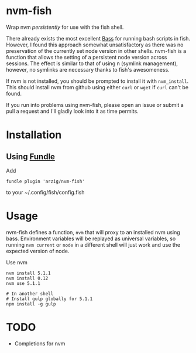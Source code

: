 # nvm-fish

Wrap nvm _persistently_ for use with the fish shell.

There already exists the most excellent [Bass](https://github.com/edc/bass) for running bash scripts in fish.
However, I found this approach somewhat unsatisfactory as there was no preservation of the currently set node version in other shells.
nvm-fish is a function that allows the setting of a persistent node version across sessions.
The effect is similar to that of using n (symlink management), however, no symlinks are necessary thanks to fish's awesomeness.

If nvm is not installed, you should be prompted to install it with `nvm_install`.
This should install nvm from github using either `curl` or `wget` if `curl` can't be found.

If you run into problems using nvm-fish, please open an issue or submit a pull a request and I'll gladly look into it as time permits.

# Installation

## Using [Fundle](https://github.com/tuvistavie/fundle)

Add

    fundle plugin 'arzig/nvm-fish'

to your ~/.config/fish/config.fish

# Usage

nvm-fish defines a function, `nvm` that will proxy to an installed nvm using bass.
Environment variables will be replayed as universal variables, so running `nvm current` or `node` in a different shell will just work and use the expected version of node.

Use nvm

    nvm install 5.1.1
    nvm install 0.12
    nvm use 5.1.1
    
    # In another shell
    # Install gulp globally for 5.1.1
    npm install -g gulp

# TODO

* Completions for nvm
